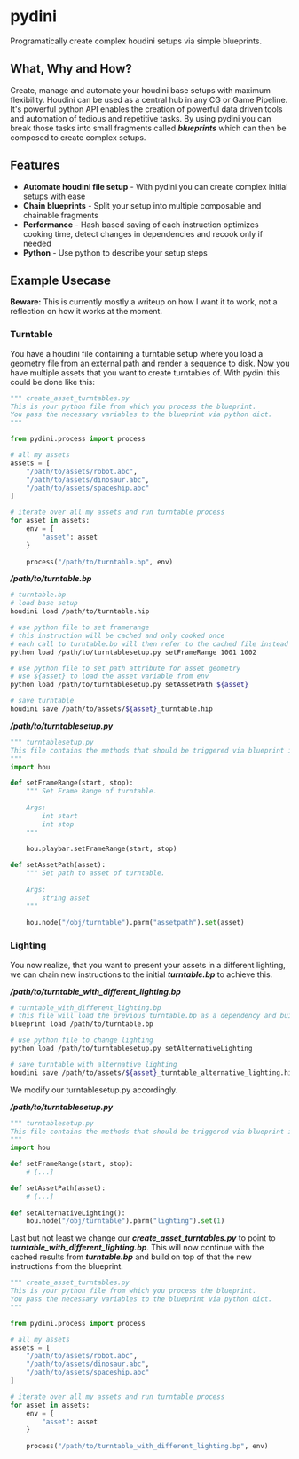 # pydini
Programatically create complex houdini setups via simple blueprints.

## What, Why and How?
Create, manage and automate your houdini base setups with maximum flexibility. Houdini can be used as a central hub in any CG or Game Pipeline. It's powerful python API enables the creation of powerful data driven tools and automation of tedious and repetitive tasks. By using pydini you can break those tasks into small fragments called ***blueprints*** which can then be composed to create complex setups.

## Features
* **Automate houdini file setup** - With pydini you can create complex initial setups with ease
* **Chain blueprints** - Split your setup into multiple composable and chainable fragments
* **Performance** - Hash based saving of each instruction optimizes cooking time, detect changes in dependencies and recook only if needed
* **Python** - Use python to describe your setup steps

## Example Usecase
**Beware:** This is currently mostly a writeup on how I want it to work, not a reflection on how it works at the moment.

### Turntable
You have a houdini file containing a turntable setup where you load a geometry file from an external path and render a sequence to disk. Now you have multiple assets that you want to create turntables of. With pydini this could be done like this:

```python
""" create_asset_turntables.py
This is your python file from which you process the blueprint. 
You pass the necessary variables to the blueprint via python dict. 
"""

from pydini.process import process

# all my assets
assets = [
    "/path/to/assets/robot.abc",
    "/path/to/assets/dinosaur.abc",
    "/path/to/assets/spaceship.abc"
]

# iterate over all my assets and run turntable process
for asset in assets:
    env = {
        "asset": asset
    }
    
    process("/path/to/turntable.bp", env)

```

***/path/to/turntable.bp***
```bash
# turntable.bp
# load base setup
houdini load /path/to/turntable.hip

# use python file to set framerange
# this instruction will be cached and only cooked once
# each call to turntable.bp will then refer to the cached file instead
python load /path/to/turntablesetup.py setFrameRange 1001 1002

# use python file to set path attribute for asset geometry
# use ${asset} to load the asset variable from env
python load /path/to/turntablesetup.py setAssetPath ${asset}

# save turntable
houdini save /path/to/assets/${asset}_turntable.hip
```

***/path/to/turntablesetup.py***
```python
""" turntablesetup.py
This file contains the methods that should be triggered via blueprint instructions.
"""
import hou

def setFrameRange(start, stop):
    """ Set Frame Range of turntable.
    
    Args:
        int start
        int stop
    """
    
    hou.playbar.setFrameRange(start, stop)

def setAssetPath(asset):
    """ Set path to asset of turntable.
    
    Args:
        string asset
    """
    
    hou.node("/obj/turntable").parm("assetpath").set(asset)
```

### Lighting
You now realize, that you want to present your assets in a different lighting, we can chain new instructions to the initial ***turntable.bp*** to achieve this.

***/path/to/turntable_with_different_lighting.bp***
```bash
# turntable_with_different_lighting.bp
# this file will load the previous turntable.bp as a dependency and build up on that
blueprint load /path/to/turntable.bp

# use python file to change lighting
python load /path/to/turntablesetup.py setAlternativeLighting

# save turntable with alternative lighting
houdini save /path/to/assets/${asset}_turntable_alternative_lighting.hip
```

We modify our turntablesetup.py accordingly.

***/path/to/turntablesetup.py***
```python
""" turntablesetup.py
This file contains the methods that should be triggered via blueprint instructions.
"""
import hou

def setFrameRange(start, stop):
    # [...]

def setAssetPath(asset):
    # [...]
    
def setAlternativeLighting():
    hou.node("/obj/turntable").parm("lighting").set(1)
```

Last but not least we change our ***create_asset_turntables.py*** to point to ***turntable_with_different_lighting.bp***. This will now continue with the cached results from ***turntable.bp*** and build on top of that the new instructions from the blueprint. 

```python
""" create_asset_turntables.py
This is your python file from which you process the blueprint. 
You pass the necessary variables to the blueprint via python dict. 
"""

from pydini.process import process

# all my assets
assets = [
    "/path/to/assets/robot.abc",
    "/path/to/assets/dinosaur.abc",
    "/path/to/assets/spaceship.abc"
]

# iterate over all my assets and run turntable process
for asset in assets:
    env = {
        "asset": asset
    }
    
    process("/path/to/turntable_with_different_lighting.bp", env)

```
